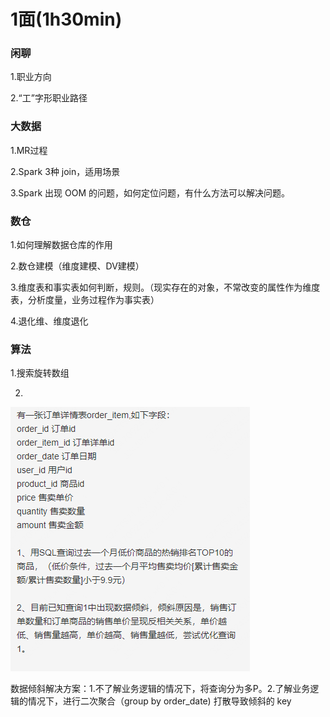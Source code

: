 # 1面(1h30min)

### 闲聊

1.职业方向

2.“工”字形职业路径

### 大数据

1.MR过程

2.Spark 3种 join，适用场景

3.Spark 出现 OOM 的问题，如何定位问题，有什么方法可以解决问题。

### 数仓

1.如何理解数据仓库的作用

2.数仓建模（维度建模、DV建模）

3.维度表和事实表如何判断，规则。（现实存在的对象，不常改变的属性作为维度表，分析度量，业务过程作为事实表）

4.退化维、维度退化



### 算法

1.搜索旋转数组

2.

![image-20210905110002099](../../pic/image-20210905110002099.png)

数据倾斜解决方案：1.不了解业务逻辑的情况下，将查询分为多P。2.了解业务逻辑的情况下，进行二次聚合（group by order_date) 打散导致倾斜的 key